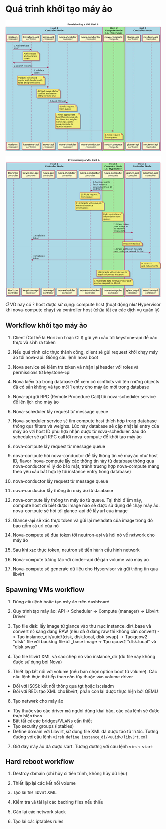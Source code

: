# Quá trình khởi tạo máy ảo

![](./images/OPS9_1.png)

![](./images/OPS9_2.png)

Ở VD này có 2 host được sử dụng: compute host (hoạt động như Hypervisor khi nova-compute chạy) và controller host (chứa tất cả các dịch vụ quản lý)

## Workflow khởi tạo máy ảo

1. Client (Có thể là Horizon hoặc CLI) gửi yêu cầu tới keystone-api để xác thực và sinh ra token

2. Nếu quá trình xác thực thành công, client sẽ gửi request khởi chạy máy ảo tới nova-api. Giống câu lệnh nova boot

3. Nova service sẽ kiểm tra token và nhận lại header với roles và permissions từ keystone-api

4. Nova kiểm tra trong database để xem có conflicts với tên những objects đã có sẵn không và tạo mới 1 entry cho máy ảo mới trong database

5. Nova-api gửi RPC (Remote Procedure Call) tới nova-scheduler service để lên lịch cho máy ảo

6. Nova-scheduler lấy request từ message queue

7. Nova-scheduler service sẽ tìm compute host thích hợp trong database thông qua filters và weights. Lúc này database sẽ cập nhật lại entry của máy ảo với host ID phù hợp nhận được từ nova-scheduler. Sau đó scheduler sẽ gửi RPC call tới nova-compute để khởi tạo máy ảo

8. nova-compute lấy request từ message queue

9. nova-compute hỏi nova-conductor để lấy thông tin về máy ảo như host ID, flavor (nova-compute lấy các thông tin này từ database thông qua nova-conductor vì lý do bảo mật, tránh trường hợp nova-compute mang theo yêu cầu bất hợp lệ tới instance entry trong database)

10. nova-conductor lấy request từ message queue

11. nova-conductor lấy thông tin máy ảo từ database

12. nova-compute lấy thông tin máy ảo từ queue. Tại thời điểm này, compute host đã biết được image nào sẽ được sử dụng để chạy máy ảo. nova-compute sẽ hỏi tới glance-api để lấy url của image

13. Glance-api sẽ xác thực token và gửi lại metadata của image trong đó bao gồm cả url của nó

14. Nova-compute sẽ đưa token tới neutron-api và hỏi nó về network cho máy ảo

15. Sau khi xác thực token, neutron sẽ tiến hành cấu hình network

16. Nova-compute tương tác với cinder-api để gán volume vào máy ảo

17. Nova-compute sẽ generate dữ liệu cho Hypervisor và gửi thông tin qua libvirt

## Spawning VMs workflow 

1. Dùng câu lệnh hoặc tạo máy ảo trên dashboard

2. Quy trình tạo máy ảo: API -> Scheduler -> Compute (manager) -> Libvirt Driver

3. Tạo file disk: lấy image từ glance vào thư mục instance_dir/_base và convert nó sang dạng RAW (nếu đã ở dạng raw thì không cần convert) -> Tạo instance_dir/uuid/{disk, disk.local, disk.swap} -> Tạo qcow2 "disk" file với backing file từ _base image -> Tạo qcow2 "disk.local" và "disk.swap"

4. Tạo file libvirt XML và sao chép nó vào instance_dir (dù file này không được sử dụng bởi Nova)

5. Thiết lập kết nối với volume (nếu bạn chọn option boot từ volume). Các câu lệnh thực thi tiếp theo còn tùy thuộc vào volume driver
- Đối với iSCSI: kết nối thông qua tgt hoặc iscsiadm
- Đối với RBD: tạo XML cho libvirt, phần còn lại được thực hiện bởi QEMU

6. Tạo network cho máy ảo
- Tùy thuộc vào các driver mà người dùng khai báo, các câu lệnh sẽ được thực hiện theo
- Bật tất cả các bridges/VLANs cần thiết
- Tạo security groups (iptables)
- Define domain với Libvirt, sử dụng file XML đã được tạo từ trước. Tương đương với câu lệnh ```virsh define instance_dỉ/<uuid>/libvirt.xml```

7. Giờ đây máy ảo đã được start. Tương đương với câu lệnh ```virsh start```

## Hard reboot workflow

1. Destroy domain (chỉ hủy đi tiến trình, không hủy dữ liệu)

2. Thiết lập lại các kết nối volume

3. Tạo lại file libvirt XML

4. Kiểm tra và tải lại các backing files nếu thiếu

5. Gán lại các network stack

6. Tạo lại các iptables rules